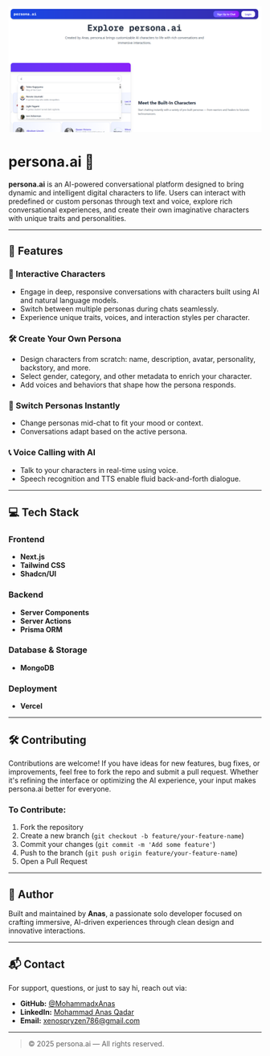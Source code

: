 <p align="center">
  <img src="public/landing.png" alt="persona.ai landing" width="800"/>
</p>

# persona.ai 🤖

**persona.ai** is an AI-powered conversational platform designed to bring dynamic and intelligent digital characters to life. Users can interact with predefined or custom personas through text and voice, explore rich conversational experiences, and create their own imaginative characters with unique traits and personalities.

---

## 🚀 Features

### 🧠 Interactive Characters
- Engage in deep, responsive conversations with characters built using AI and natural language models.
- Switch between multiple personas during chats seamlessly.
- Experience unique traits, voices, and interaction styles per character.

### 🛠️ Create Your Own Persona
- Design characters from scratch: name, description, avatar, personality, backstory, and more.
- Select gender, category, and other metadata to enrich your character.
- Add voices and behaviors that shape how the persona responds.

### 🔁 Switch Personas Instantly
- Change personas mid-chat to fit your mood or context.
- Conversations adapt based on the active persona.

### 📞 Voice Calling with AI
- Talk to your characters in real-time using voice.
- Speech recognition and TTS enable fluid back-and-forth dialogue.


---


## 💻 Tech Stack

### **Frontend**
- **Next.js** 
- **Tailwind CSS**
- **Shadcn/UI**

### **Backend**
- **Server Components**
- **Server Actions**
- **Prisma ORM**

### **Database & Storage**
- **MongoDB**

### **Deployment**
- **Vercel**

---

## 🛠️ Contributing

Contributions are welcome! If you have ideas for new features, bug fixes, or improvements, feel free to fork the repo and submit a pull request. Whether it's refining the interface or optimizing the AI experience, your input makes persona.ai better for everyone.

### To Contribute:
1. Fork the repository
2. Create a new branch (`git checkout -b feature/your-feature-name`)
3. Commit your changes (`git commit -m 'Add some feature'`)
4. Push to the branch (`git push origin feature/your-feature-name`)
5. Open a Pull Request

---

## 👤 Author

Built and maintained by **Anas**, a passionate solo developer focused on crafting immersive, AI-driven experiences through clean design and innovative interactions.

---

## 📬 Contact

For support, questions, or just to say hi, reach out via:

- **GitHub:** [@MohammadxAnas](https://github.com/MohammadxAnas)
- **LinkedIn:** [Mohammad Anas Qadar](https://www.linkedin.com/in/mohammad-anas-qadar-602b30323/)
- **Email:** xenospryzen786@gmail.com 

---

> © 2025 persona.ai — All rights reserved.
